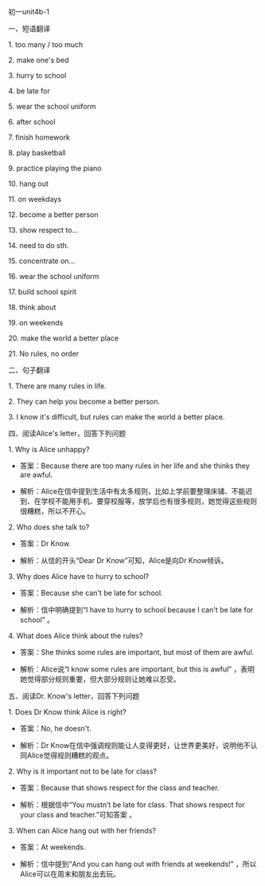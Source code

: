 初一unit4b-1

一、短语翻译
 
1. too many / too much
 
2. make one's bed
 
3. hurry to school
 
4. be late for
 
5. wear the school uniform
 
6. after school
 
7. finish homework
 
8. play basketball
 
9. practice playing the piano
 
10. hang out
 
11. on weekdays
 
12. become a better person
 
13. show respect to...
 
14. need to do sth.
 
15. concentrate on...
 
16. wear the school uniform
 
17. build school spirit
 
18. think about
 
19. on weekends
 
20. make the world a better place
 
21. No rules, no order
 
二、句子翻译
 
1. There are many rules in life.
 
2. They can help you become a better person.
 
3. I know it's difficult, but rules can make the world a better place.

四、阅读Alice's letter，回答下列问题
 
1. Why is Alice unhappy?
 
- 答案：Because there are too many rules in her life and she thinks they are awful.
 
- 解析：Alice在信中提到生活中有太多规则，比如上学前要整理床铺、不能迟到、在学校不能用手机、要穿校服等，放学后也有很多规则，她觉得这些规则很糟糕，所以不开心。
 
2. Who does she talk to?
 
- 答案：Dr Know.
 
- 解析：从信的开头“Dear Dr Know”可知，Alice是向Dr Know倾诉。
 
3. Why does Alice have to hurry to school?
 
- 答案：Because she can't be late for school.
 
- 解析：信中明确提到“I have to hurry to school because I can't be late for school” 。
 
4. What does Alice think about the rules?
 
- 答案：She thinks some rules are important, but most of them are awful.
 
- 解析：Alice说“I know some rules are important, but this is awful” ，表明她觉得部分规则重要，但大部分规则让她难以忍受。
 
五、阅读Dr. Know's letter，回答下列问题
 
1. Does Dr Know think Alice is right?
 
- 答案：No, he doesn't.
 
- 解析：Dr Know在信中强调规则能让人变得更好，让世界更美好，说明他不认同Alice觉得规则糟糕的观点。
 
2. Why is it important not to be late for class?
 
- 答案：Because that shows respect for the class and teacher.
 
- 解析：根据信中“You mustn’t be late for class. That shows respect for your class and teacher.”可知答案 。
 
3. When can Alice hang out with her friends?
 
- 答案：At weekends.
 
- 解析：信中提到“And you can hang out with friends at weekends!” ，所以Alice可以在周末和朋友出去玩。